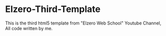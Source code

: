 # Elzero-Third-Template

This is the third html5 template from "Elzero Web School" Youtube Channel, All code written by me.
